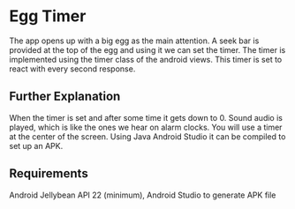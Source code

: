 # Egg Timer

The app opens up with a big egg as the main attention. A seek bar is provided at the top of the egg and using it we can set the timer. The timer is implemented using the timer class of the android views. This timer is set to react with every second response.
## Further Explanation
When the timer is set and after some time it gets down to 0. Sound audio is played, which is like the ones we hear on alarm clocks. You will use a timer at the center of the screen. Using Java Android Studio it can be compiled to set up an APK.
## Requirements
Android Jellybean API 22 (minimum),
Android Studio to generate APK file 
